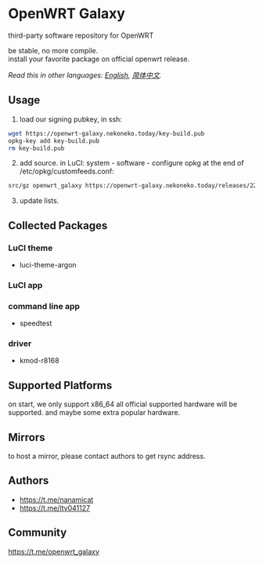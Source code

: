# OpenWRT Galaxy

third-party software repository for OpenWRT

be stable, no more compile.  
install your favorite package on official openwrt release.

*Read this in other languages: [English](README.md), [简体中文](README.zh-Hans.md).*

## Usage

1. load our signing pubkey, in ssh:
```bash
wget https://openwrt-galaxy.nekoneko.today/key-build.pub
opkg-key add key-build.pub
rm key-build.pub
```

2. add source. in LuCI: system - software - configure opkg
at the end of /etc/opkg/customfeeds.conf:
```bash
src/gz openwrt_galaxy https://openwrt-galaxy.nekoneko.today/releases/22.03.0/packages/x86_64/galaxy
```

3. update lists.

## Collected Packages
### LuCI theme
- luci-theme-argon
### LuCI app

### command line app
- speedtest
### driver
- kmod-r8168

## Supported Platforms
on start, we only support x86_64
all official supported hardware will be supported.
and maybe some extra popular hardware.

## Mirrors
to host a mirror, please contact authors to get rsync address.

## Authors
- https://t.me/nanamicat
- https://t.me/lty041127

## Community
https://t.me/openwrt_galaxy
